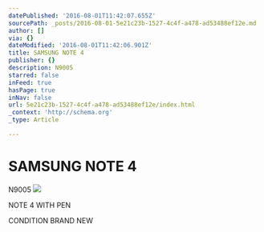 ```yaml
---
datePublished: '2016-08-01T11:42:07.655Z'
sourcePath: _posts/2016-08-01-5e21c23b-1527-4c4f-a478-ad53488ef12e.md
author: []
via: {}
dateModified: '2016-08-01T11:42:06.901Z'
title: SAMSUNG NOTE 4
publisher: {}
description: N9005
starred: false
inFeed: true
hasPage: true
inNav: false
url: 5e21c23b-1527-4c4f-a478-ad53488ef12e/index.html
_context: 'http://schema.org'
_type: Article

---
```

# SAMSUNG NOTE 4

N9005
![](https://the-grid-user-content.s3-us-west-2.amazonaws.com/57e0d7fa-52e0-4020-a6f6-36507927127b.jpg)

NOTE 4 WITH PEN

CONDITION BRAND NEW
